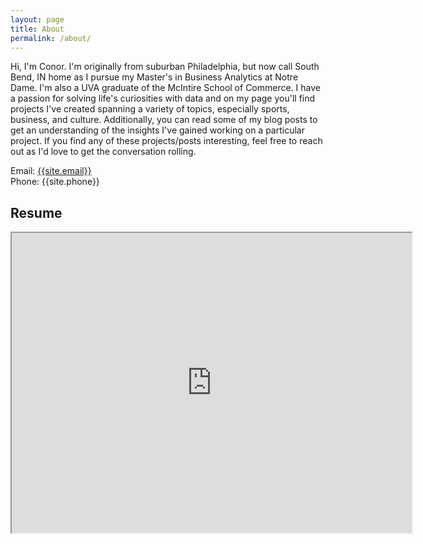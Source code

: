 ```yaml
---
layout: page
title: About
permalink: /about/
---
```

<p>
Hi, I'm Conor. I'm originally from suburban Philadelphia, but now call South Bend, IN home as I pursue my Master's in Business Analytics at Notre Dame. I'm also a UVA graduate of the McIntire School of Commerce. I have a passion for solving life's curiosities with data and on my page you'll find projects I've created spanning a variety of topics, especially sports, business, and culture. Additionally, you can read some of my blog posts to get an understanding of the insights I've gained working on a particular project. If you find any of these projects/posts interesting, feel free to reach out as I'd love to get the conversation rolling.
</p>

Email: <a href="mailto:{{site.email}}?Subject=From Blog Site:">{{site.email}}</a> <br> Phone: {{site.phone}}

## Resume
<iframe src="https://drive.google.com/file/d/1YUNfOOdccwt7w71wdf5nC_vEwcxTH5v8/preview" width="640" height="480"></iframe>
